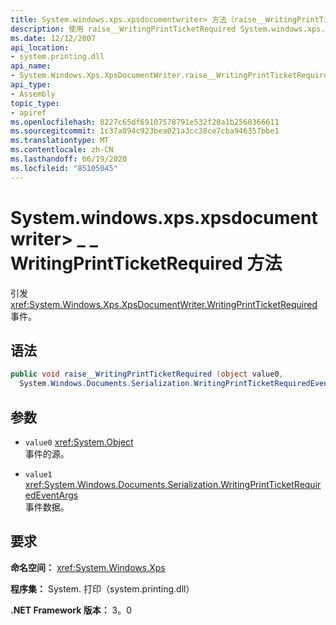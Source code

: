 ```yaml
---
title: System.windows.xps.xpsdocumentwriter> 方法（raise__WritingPrintTicketRequired）
description: 使用 raise__WritingPrintTicketRequired System.windows.xps.xpsdocumentwriter> 方法，该方法可在 .NET 中引发 XPS 文档的 WritingPrintTicketRequired 事件。
ms.date: 12/12/2007
api_location:
- system.printing.dll
api_name:
- System.Windows.Xps.XpsDocumentWriter.raise__WritingPrintTicketRequired
api_type:
- Assembly
topic_type:
- apiref
ms.openlocfilehash: 8227c65df69107578791e532f20a1b2560366611
ms.sourcegitcommit: 1c37a894c923bea021a3cc38ce7cba946357bbe1
ms.translationtype: MT
ms.contentlocale: zh-CN
ms.lasthandoff: 06/19/2020
ms.locfileid: "85105045"
---
```

# <a name="xpsdocumentwriterraise__writingprintticketrequired-method"></a>System.windows.xps.xpsdocumentwriter> \_ \_ WritingPrintTicketRequired 方法

引发 <xref:System.Windows.Xps.XpsDocumentWriter.WritingPrintTicketRequired> 事件。

## <a name="syntax"></a>语法

```csharp
public void raise__WritingPrintTicketRequired (object value0,
  System.Windows.Documents.Serialization.WritingPrintTicketRequiredEventArgs value1);
```

## <a name="parameters"></a>参数

- `value0` <xref:System.Object>  
  事件的源。

- `value1`  <xref:System.Windows.Documents.Serialization.WritingPrintTicketRequiredEventArgs>  
  事件数据。

## <a name="requirements"></a>要求

**命名空间：** <xref:System.Windows.Xps>

**程序集：** System. 打印（system.printing.dll）

**.NET Framework 版本：** 3。0
